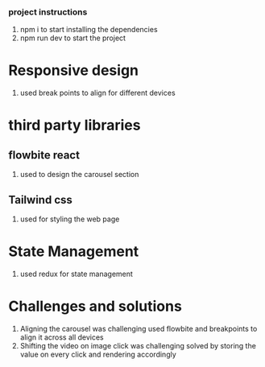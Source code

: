    ### project instructions

   1. npm i to start installing the dependencies
   2. npm run dev to start the project

# Responsive design 
1. used break points to align for different devices
# third party libraries
  ## flowbite react
  1. used to design the carousel section
## Tailwind css 
1. used for styling the web page

# State Management 
1. used redux for state management

# Challenges and solutions 

1. Aligning the carousel was challenging used flowbite and breakpoints to align it across all devices
2. Shifting the video on image click was challenging solved by storing the value on every click and rendering accordingly
